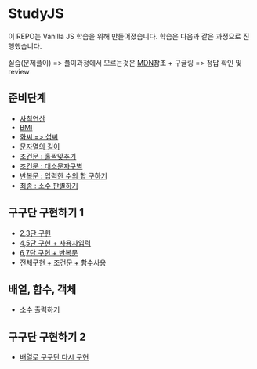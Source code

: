# StudyJS

이 REPO는 Vanilla JS 학습을 위해 만들어졌습니다. 학습은 다음과 같은 과정으로 진행했습니다.

실습(문제풀이) => 풀이과정에서 모르는것은 [MDN](https://developer.mozilla.org/ko/docs/Learn/JavaScript/First_steps)참조 + 구글링 => 정답 확인 및 review


## 준비단계

* [사칙연산](./WebContent/level1/ex1-1.html)
* [BMI](./WebContent/level1/ex1-2.html)
* [화씨 => 섭씨](./WebContent/level1/ex1-3.html)
* [문자열의 길이](./WebContent/level1/ex1-4.html)
* [조건문 : 홀짝맞추기](./WebContent/level1/ex1-5.html)
* [조건문 : 대소문자구별](./WebContent/level1/ex1-6.html)
* [반복문 : 입력한 수의 합 구하기](./WebContent/level1/ex1-7.html)
* [최종 : 소수 판별하기](./WebContent/level1/ex1-8.html)

## 구구단 구현하기 1

* [2,3단 구현](./WebContent/level2/level2-1/README.md)
* [4,5단 구현 + 사용자입력](./WebContent/level2/level2-2/README.md)
* [6,7단 구현 + 반복문](./WebContent/level2/level2-3/README.md)
* [전체구현 + 조건문 + 함수사용](./WebContent/level2/level2-4/README.md)

## 배열, 함수, 객체

* [소수 출력하기](https://github.com/Com-Sun/StudyJS/tree/main/WebContent/level3)

## 구구단 구현하기 2

* [배열로 구구단 다시 구현](./WebContent/level4/level4-1)